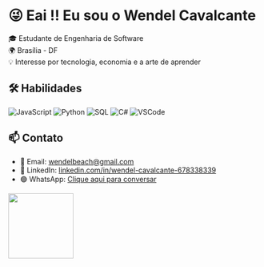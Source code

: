 # 😜 Eai !! Eu sou o Wendel Cavalcante

🎓 Estudante de Engenharia de Software  
🌍 Brasília - DF  
💡 Interesse por tecnologia, economia e a arte de aprender  

## 🛠️ Habilidades
![JavaScript](https://img.shields.io/badge/-JavaScript-black?style=flat&logo=javascript)
![Python](https://img.shields.io/badge/-Python-black?style=flat&logo=python)
![SQL](https://img.shields.io/badge/-SQL-black?style=flat&logo=mysql)
![C#](https://img.shields.io/badge/-CSharp-black?style=flat&logo=c-sharp)
![VSCode](https://img.shields.io/badge/-VSCode-black?style=flat&logo=visualstudiocode)

## 📫 Contato
- 📧 Email: [wendelbeach@gmail.com](mailto:wendelbeach@gmail.com)  
- 💼 LinkedIn: [linkedin.com/in/wendel-cavalcante-678338339](https://www.linkedin.com/in/wendel-cavalcante-678338339/)  
- 🟢 WhatsApp: [Clique aqui para conversar](https://wa.me/5561984324094)
<div>
<img height="130em" src="https://pin.it/B6qwXnrnK"/>

